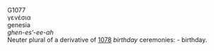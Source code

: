 <body>
  <p>G1077<br>  γενέσια  <br> genesia  <br><i>ghen-es‘-ee-ah </i><br>Neuter plural of a derivative of <a href="g1078.htm">1078</a>  <i>birthday</i> ceremonies: - birthday.<br></p>
 </body>